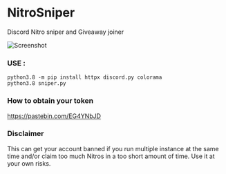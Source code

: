 # NitroSniper
Discord Nitro sniper and Giveaway joiner 

![Screenshot](screenshot.png)


### USE :
```
python3.8 -m pip install httpx discord.py colorama
python3.8 sniper.py
```

### How to obtain your token
https://pastebin.com/EG4YNbJD


### Disclaimer
This can get your account banned if you run multiple instance at the same time and/or claim too much Nitros in a too short amount of time. Use it at your own risks.
